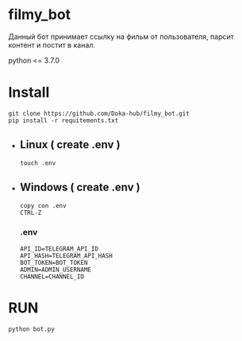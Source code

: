 # filmy_bot
Данный бот принимает ссылку на фильм от пользователя, парсит контент и постит в канал.

python <= 3.7.0

# Install
```
git clone https://github.com/Doka-hub/filmy_bot.git
pip install -r requitements.txt
```
- ## Linux ( create .env )
  ```
  touch .env
  ```
- ## Windows ( create .env )
  ```
  copy con .env
  CTRL-Z
  ```
  ### .env
  ```
  API_ID=TELEGRAM_API_ID
  API_HASH=TELEGRAM_API_HASH
  BOT_TOKEN=BOT_TOKEN
  ADMIN=ADMIN_USERNAME
  CHANNEL=CHANNEL_ID
  ```
# RUN
```python bot.py```
